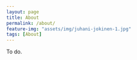 ```yaml
---
layout: page
title: About
permalink: /about/
feature-img: "assets/img/juhani-jokinen-1.jpg"
tags: [About]
---
```


To do.
 
